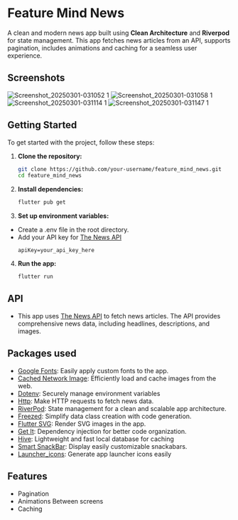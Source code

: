 # Feature Mind News

A clean and modern news app built using **Clean Architecture** and **Riverpod** for state management. This app fetches news articles from an API, supports pagination, includes animations and caching for a seamless user experience.

## Screenshots
![Screenshot_20250301-031052 1](https://github.com/user-attachments/assets/4f002540-d5dd-4e9d-9bb8-e0d0ca325e18)
![Screenshot_20250301-031058 1](https://github.com/user-attachments/assets/db1889f4-4930-4523-bcea-d7698212044e)
![Screenshot_20250301-031114 1](https://github.com/user-attachments/assets/d9fb0c0b-303e-45a6-9318-c434bf9335ec)
![Screenshot_20250301-031147 1](https://github.com/user-attachments/assets/7c221e95-0995-40c8-bc74-87c9d9b7029c)

## Getting Started 
To get started with the project, follow these steps:
1. **Clone the repository:**
   ```bash
   git clone https://github.com/your-username/feature_mind_news.git
   cd feature_mind_news
2. **Install dependencies:**
   ```bash
   flutter pub get
3. **Set up environment variables:** 
- Create a .env file in the root directory.
- Add your API key for [The News API](https://newsapi.org/)
   ```env
   apiKey=your_api_key_here
4. **Run the app:**
   ```bash
   flutter run

## API
- This app uses [The News API](https://newsapi.org/docs/endpoints/everything) to fetch news articles. The API provides comprehensive news data, including headlines, descriptions, and images.

## Packages used
* [Google Fonts](https://pub.dev/packages/google_fonts): Easily apply custom fonts to the app.
* [Cached Network Image](https://pub.dev/packages/cached_network_image): Efficiently load and cache images from the web.
* [Dotenv](https://pub.dev/packages/flutter_dotenv): Securely manage environment variables
* [Http](https://pub.dev/packages/http): Make HTTP requests to fetch news data.
* [RiverPod](https://pub.dev/packages/flutter_riverpod): State management for a clean and scalable app architecture.
* [Freezed](https://pub.dev/packages/freezed_annotation): Simplify data class creation with code generation.
* [Flutter SVG](https://pub.dev/packages/flutter_svg): Render SVG images in the app.
* [Get It](https://pub.dev/packages/get_it): Dependency injection for better code organization.
* [Hive](https://pub.dev/packages/hive_flutter): Lightweight and fast local database for caching
* [Smart SnackBar](https://pub.dev/packages/smart_snackbars): Display easily customizable snackabars.
* [Launcher_icons](https://pub.dev/packages/flutter_launcher_icons): Generate app launcher icons easily

## Features
* Pagination
* Animations Between screens
* Caching 
